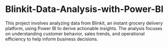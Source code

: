 # Blinkit-Data-Analysis-with-Power-BI
This project involves analyzing data from Blinkit, an instant grocery delivery platform, using Power BI to derive actionable insights. The analysis focuses on understanding customer behavior, sales trends, and operational efficiency to help inform business decisions.
